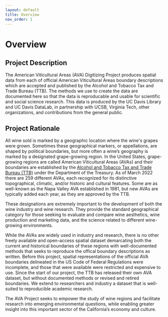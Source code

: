 ```yaml
---
layout: default
title: Overview
nav_order: 1
---
```


# Overview

## Project Description
The American Viticultural Areas (AVA) Digitizing Project produces spatial data from each of official American Viticultural Areas boundary descriptions which are accepted and published by the Alcohol and Tobacco Tax and Trade Bureau (TTB).  The methods we use to create the data are documented here so that the data is reproducable and usable for scientific and social science research. This data is produced by the UC Davis Library and UC Davis DataLab, in partnership with UCSB, Virginia Tech, other organizations, and contributions from the general public.

## Project Rationale
All wine sold is marked by a geographic location where the wine's grapes were grown. Sometimes these geographical markers, or appellations, are shaped by political boundaries, but more often a wine’s geography is marked by a designated grape-growing region. In the United States, grape-growing regions are called American Viticultural Areas (AVAs) and their boundaries are established by the [Alcohol and Tobacco Tax and Trade Bureau (TTB)](https://www.ttb.gov/wine/ava.shtml) under the Department of the Treasury. As of March 2022 there are 259 different AVAs, each recognized for its distinctive topographical, climatic, and/or historic and cultural features. Some are as well-known as the Napa Valley AVA established in 1981, but new AVAs are typically added each year, as they are approved by the TTB.

These designations are extremely important to the development of both the wine industry and wine research. They provide the standard geographical category for those seeking to evaluate and compare wine aesthetics, wine production and marketing data, and the science related to different wine-growing environments.

While the AVAs are widely used in industry and research, there is no other freely available and open-access spatial dataset demarcating both the current and historical boundaries of these regions with well-documented methods that seeks to reproduce the offical boundary descriptions as written. Before this project, spatial representations of the official AVA boundaries delineated in the US Code of Federal Regulations were incomplete, and those that were available were restricted and expensive to use. Since the start of our project, the TTB has released their own AVA dataset, but without documented methods or revised and retired boundaries. We extend to researchers and industry a dataset that is well-suited to reproducible academic research.

The AVA Project seeks to empower the study of wine regions and facilitate research into emerging environmental questions, while enabling greater insight into this important sector of the California’s economy and culture.
